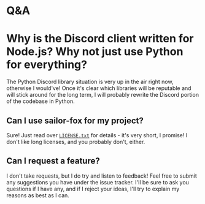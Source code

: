 # Q&A

# Why is the Discord client written for Node.js? Why not just use Python for everything?

The Python Discord library situation is very up in the air right now, otherwise I would've!
Once it's clear which libraries will be reputable and will stick around for the long term,
I will probably rewrite the Discord portion of the codebase in Python.

## Can I use sailor-fox for my project?

Sure! Just read over [`LICENSE.txt`](LICENSE.txt) for details - it's very short, I promise! I
don't like long licenses, and you probably don't, either.

## Can I request a feature?

I don't take requests, but I do try and listen to feedback! Feel free to submit any suggestions
you have under the issue tracker. I'll be sure to ask you questions if I have any, and if I reject
your ideas, I'll try to explain my reasons as best as I can.
